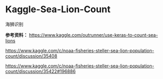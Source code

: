 # Kaggle-Sea-Lion-Count

海狮识别

**参考资料：**
https://www.kaggle.com/outrunner/use-keras-to-count-sea-lions

https://www.kaggle.com/c/noaa-fisheries-steller-sea-lion-population-count/discussion/35408

https://www.kaggle.com/c/noaa-fisheries-steller-sea-lion-population-count/discussion/35422#196886

